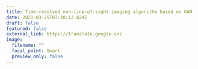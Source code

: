 ```yaml
---
title: Time-resolved non-line-of-sight imaging algorithm based on GAN
date: 2021-03-25T07:10:12.824Z
draft: false
featured: false
external_link: https://translate.google.cn/
image:
  filename: ""
  focal_point: Smart
  preview_only: false
---
```

